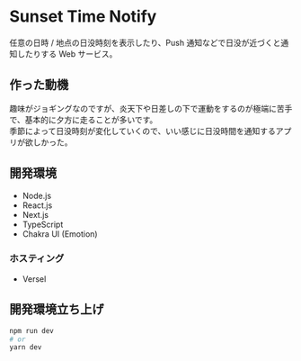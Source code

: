 # Sunset Time Notify

任意の日時 / 地点の日没時刻を表示したり、Push 通知などで日没が近づくと通知したりする Web サービス。

## 作った動機

趣味がジョギングなのですが、炎天下や日差しの下で運動をするのが極端に苦手で、基本的に夕方に走ることが多いです。  
季節によって日没時刻が変化していくので、いい感じに日没時間を通知するアプリが欲しかった。

## 開発環境

- Node.js
- React.js
- Next.js
- TypeScript
- Chakra UI (Emotion)

### ホスティング

- Versel

## 開発環境立ち上げ

```bash
npm run dev
# or
yarn dev
```
